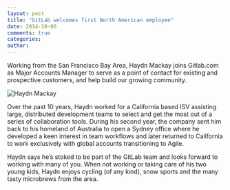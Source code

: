 ```yaml
---
layout: post
title: "GitLab welcomes first North American employee"
date: 2014-10-06
comments: true
categories:
author:
---
```

Working from the San Francisco Bay Area, Haydn Mackay joins Gitlab.com as Major Accounts Manager to serve as a point of contact for existing and prospective customers, and help build our growing community.

<!--more-->

![Haydn Mackay](/images/team/haydn.jpg)

Over the past 10 years, Haydn worked for a California based ISV assisting large,
distributed development teams to select and get the most out of a series of collaboration tools.
During his second year, the company sent him back to his homeland of Australia to open a Sydney office where he developed a keen interest in team workflows and later returned to California to work exclusively with global accounts transitioning to Agile.

Haydn says he’s stoked to be part of the GitLab team and looks forward to working with many of you.
When not working or taking care of his two young kids, Haydn enjoys cycling (of any kind), snow sports and the many tasty microbrews from the area.

